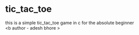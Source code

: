 # tic_tac_toe
this is a simple tic_tac_toe game in c for the absolute beginner
<br><b author - adesh bhore >

